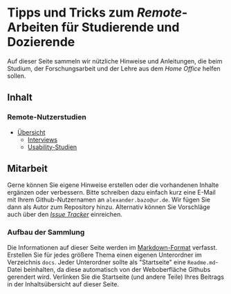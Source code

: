 # Tipps und Tricks zum *Remote*-Arbeiten für Studierende und Dozierende

Auf dieser Seite sammeln wir nützliche Hinweise und Anleitungen, die beim Studium, der Forschungsarbeit und der Lehre aus dem *Home Office* helfen sollen.  

## Inhalt

### Remote-Nutzerstudien

- [Übersicht](./docs/Remote-Nutzerstudien)
    - [Interviews](./docs/Remote-Nutzerstudien/Interviews)
    - [Usability-Studien](./docs/Remote-Nutzerstudien/Usability-Studien)

## Mitarbeit

Gerne können Sie eigene Hinweise erstellen oder die vorhandenen Inhalte ergänzen oder verbessern. Bitte schreiben dazu einfach kurz eine E-Mail mit Ihrem Github-Nutzernamen an `alexander.bazo@ur.de`. Wir fügen Sie dann als Autor zum Repository hinzu. Alternativ können Sie Vorschläge auch über den [*Issue Tracker*](https://github.com/alexanderbazo/MI-Remote-Work/issues) einreichen.

### Aufbau der Sammlung

Die Informationen auf dieser Seite werden im [Markdown-Format](https://daringfireball.net/projects/markdown/syntax) verfasst. Erstellen Sie für jedes größere Thema einen eigenen Unterordner im Verzeichnis `docs`. Jeder Unterordner sollte als "Startseite" eine `Readme.md`-Datei beinhalten, da diese automatisch von der Weboberfläche Githubs gerendert wird. Verlinken Sie die Startseite (und andere Teile) Ihres Beitrags in der Inhaltsübersicht auf dieser Seite.